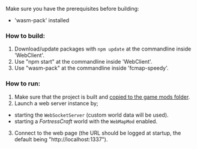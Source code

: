 Make sure you have the prerequisites before building:
  * 'wasm-pack' installed

### How to build:
1. Download/update packages with `npm update` at the commandline inside 'WebClient'.
2. Use "npm start" at the commandline inside 'WebClient'.
3. Use "wasm-pack" at the commandline inside 'fcmap-speedy'.

### How to run:
1. Make sure that the project is built and [copied to the game mods folder](https://steamcommunity.com/app/254200/discussions/1/371919771743766319/).
2. Launch a web server instance by;
  * starting the `WebSocketServer` (custom world data will be used).
  * starting a *FortressCraft* world with the `WebMapMod` enabled.
 
3. Connect to the web page (the URL should be logged at startup, the default being "http://localhost:1337").
